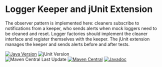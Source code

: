 # Logger Keeper and jUnit Extension

The observer pattern is implemented here: cleaners subscribe to notifications from a keeper, who sends
alerts when mock loggers need to be cleaned and reset. Logger factories should implement the cleaner interface and
register themselves with the keeper. The jUnit extension manages the keeper and sends alerts before and after tests.

[![Java Version][java-version]][jdk-download]
![jUnit Version][junit-version]  
![Maven Central Last Update][maven-central-last-update]
[![Maven Central][maven-central]][maven-central-link]
[![Javadoc][javadoc]][javadoc-link]  

[java-version]: https://img.shields.io/static/v1?label=Java&message=11&color=blue&logoColor=E23D28

[jdk-download]: https://www.oracle.com/java/technologies/downloads/#java11

[junit-version]: https://img.shields.io/static/v1?label=jUnit&message=5.11.3&color=blue&logo=junit5&logoColor=E23D28

[maven-central-last-update]: https://img.shields.io/maven-central/last-update/io.github.vitalijr2.logging/mock-loggers-core

[maven-central]: https://img.shields.io/maven-central/v/io.github.vitalijr2.logging/mock-loggers-core

[maven-central-link]: https://central.sonatype.com/artifact/io.github.vitalijr2.logging/mock-loggers-core?smo=true

[javadoc]: https://javadoc.io/badge2/io.github.vitalijr2.logging/mock-loggers-core/javadoc.svg

[javadoc-link]: https://javadoc.io/doc/io.github.vitalijr2.logging/mock-loggers-core
